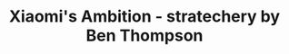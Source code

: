 ---
categories: all_articles
provider_display: "stratechery.com"
provider_name: "stratechery.com"
favicon_url: http://2yj23r14cytosbxol4cavq337g.wpengine.netdna-cdn.com/wp-content/themes/stratechery/images/IE/favicon.ico
title: "Xiaomi's Ambition - stratechery by Ben Thompson"
published: 2015-01-11
source: http://stratechery.com/2015/xiaomis-ambition/
thumbnail: http://stratechery.com/wp-content/uploads/2015/01/applebattery.png
---
